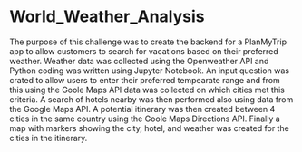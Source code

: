 # World_Weather_Analysis

The purpose of this challenge was to create the backend for a PlanMyTrip app to allow customers to search for vacations based on their preferred weather.  Weather data was collected using the Openweather API and Python coding was written using Jupyter Notebook.  An input question was crated to allow users to enter their preferred tempearate range and from this using the Goole Maps API data was collected on which cities met this criteria.  A search of hotels nearby was then performed also using data from the Google Maps API.  A potential itinerary was then created between 4 cities in the same country using the Goole Maps Directions API.  Finally a map with markers showing the city, hotel, and weather was created for the cities in the itinerary.  